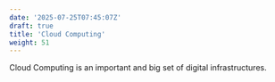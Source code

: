 ```yaml
---
date: '2025-07-25T07:45:07Z'
draft: true
title: 'Cloud Computing'
weight: 51
---
```


Cloud Computing is an important and big set of digital infrastructures.

